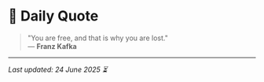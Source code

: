 # 📜 Daily Quote

> "You are free, and that is why you are lost."  
> — **Franz Kafka**

---

_Last updated: 24 June 2025 ⏳_
